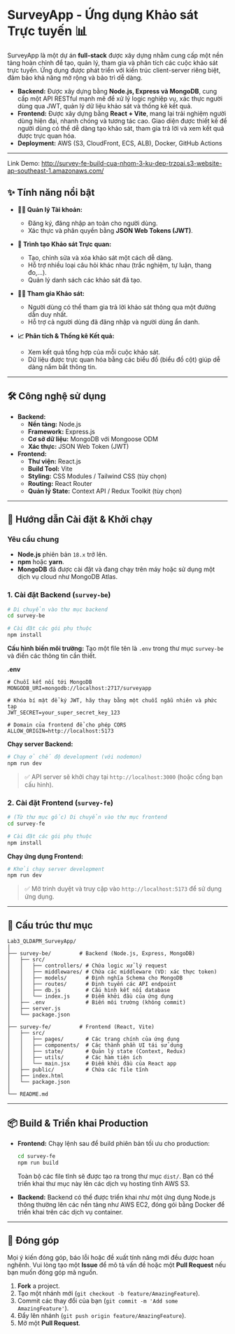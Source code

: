 
# SurveyApp - Ứng dụng Khảo sát Trực tuyến 📊

SurveyApp là một dự án **full-stack** được xây dựng nhằm cung cấp một nền tảng hoàn chỉnh để tạo, quản lý, tham gia và phân tích các cuộc khảo sát trực tuyến. Ứng dụng được phát triển với kiến trúc client-server riêng biệt, đảm bảo khả năng mở rộng và bảo trì dễ dàng.

  * **Backend:** Được xây dựng bằng **Node.js, Express và MongoDB**, cung cấp một API RESTful mạnh mẽ để xử lý logic nghiệp vụ, xác thực người dùng qua JWT, quản lý dữ liệu khảo sát và thống kê kết quả.
  * **Frontend:** Được xây dựng bằng **React + Vite**, mang lại trải nghiệm người dùng hiện đại, nhanh chóng và tương tác cao. Giao diện được thiết kế để người dùng có thể dễ dàng tạo khảo sát, tham gia trả lời và xem kết quả được trực quan hóa.
  * **Deployment:** AWS (S3, CloudFront, ECS, ALB), Docker, GitHub Actions
-----

Link Demo: http://survey-fe-build-cua-nhom-3-ku-dep-trzoai.s3-website-ap-southeast-1.amazonaws.com/

## ✨ Tính năng nổi bật

  * **👨‍💻 Quản lý Tài khoản:**

      * Đăng ký, đăng nhập an toàn cho người dùng.
      * Xác thực và phân quyền bằng **JSON Web Tokens (JWT)**.

  * **📝 Trình tạo Khảo sát Trực quan:**

      * Tạo, chỉnh sửa và xóa khảo sát một cách dễ dàng.
      * Hỗ trợ nhiều loại câu hỏi khác nhau (trắc nghiệm, tự luận, thang đo,...).
      * Quản lý danh sách các khảo sát đã tạo.

  * **🙋‍♂️ Tham gia Khảo sát:**

      * Người dùng có thể tham gia trả lời khảo sát thông qua một đường dẫn duy nhất.
      * Hỗ trợ cả người dùng đã đăng nhập và người dùng ẩn danh.

  * **📈 Phân tích & Thống kê Kết quả:**

      * Xem kết quả tổng hợp của mỗi cuộc khảo sát.
      * Dữ liệu được trực quan hóa bằng các biểu đồ (biểu đồ cột) giúp dễ dàng nắm bắt thông tin.

-----

## 🛠️ Công nghệ sử dụng

  * **Backend:**
      * **Nền tảng:** Node.js
      * **Framework:** Express.js
      * **Cơ sở dữ liệu:** MongoDB với Mongoose ODM
      * **Xác thực:** JSON Web Token (JWT)
  * **Frontend:**
      * **Thư viện:** React.js
      * **Build Tool:** Vite
      * **Styling:** CSS Modules / Tailwind CSS (tùy chọn)
      * **Routing:** React Router
      * **Quản lý State:** Context API / Redux Toolkit (tùy chọn)

-----

## 🚀 Hướng dẫn Cài đặt & Khởi chạy

### Yêu cầu chung

  * **Node.js** phiên bản `18.x` trở lên.
  * **npm** hoặc **yarn**.
  * **MongoDB** đã được cài đặt và đang chạy trên máy hoặc sử dụng một dịch vụ cloud như MongoDB Atlas.

### 1\. Cài đặt Backend (`survey-be`)

```bash
# Di chuyển vào thư mục backend
cd survey-be

# Cài đặt các gói phụ thuộc
npm install
```

**Cấu hình biến môi trường:** Tạo một file tên là `.env` trong thư mục `survey-be` và điền các thông tin cần thiết.

**.env**

```env
# Chuỗi kết nối tới MongoDB
MONGODB_URI=mongodb://localhost:2717/surveyapp

# Khóa bí mật để ký JWT, hãy thay bằng một chuỗi ngẫu nhiên và phức tạp
JWT_SECRET=your_super_secret_key_123

# Domain của frontend để cho phép CORS
ALLOW_ORIGIN=http://localhost:5173
```

**Chạy server Backend:**

```bash
# Chạy ở chế độ development (với nodemon)
npm run dev
```

> ✅ API server sẽ khởi chạy tại `http://localhost:3000` (hoặc cổng bạn cấu hình).

### 2\. Cài đặt Frontend (`survey-fe`)

```bash
# (Từ thư mục gốc) Di chuyển vào thư mục frontend
cd survey-fe

# Cài đặt các gói phụ thuộc
npm install
```

**Chạy ứng dụng Frontend:**

```bash
# Khởi chạy server development
npm run dev
```

> ✅ Mở trình duyệt và truy cập vào `http://localhost:5173` để sử dụng ứng dụng.

-----

## 📁 Cấu trúc thư mục

```
Lab3_QLDAPM_SurveyApp/
│
├── survey-be/         # Backend (Node.js, Express, MongoDB)
│   ├── src/
│   │   ├── controllers/ # Chứa logic xử lý request
│   │   ├── middlewares/ # Chứa các middleware (VD: xác thực token)
│   │   ├── models/      # Định nghĩa Schema cho MongoDB
│   │   ├── routes/      # Định tuyến các API endpoint
│   │   ├── db.js        # Cấu hình kết nối database
│   │   └── index.js     # Điểm khởi đầu của ứng dụng
│   ├── .env             # Biến môi trường (không commit)
│   ├── server.js
│   └── package.json
│
├── survey-fe/         # Frontend (React, Vite)
│   ├── src/
│   │   ├── pages/       # Các trang chính của ứng dụng
│   │   ├── components/  # Các thành phần UI tái sử dụng
│   │   ├── state/       # Quản lý state (Context, Redux)
│   │   ├── utils/       # Các hàm tiện ích
│   │   └── main.jsx     # Điểm khởi đầu của React app
│   ├── public/          # Chứa các file tĩnh
│   ├── index.html
│   └── package.json
│
└── README.md
```

-----

## 📦 Build & Triển khai Production

  * **Frontend:**
    Chạy lệnh sau để build phiên bản tối ưu cho production:

    ```bash
    cd survey-fe
    npm run build
    ```

    Toàn bộ các file tĩnh sẽ được tạo ra trong thư mục `dist/`. Bạn có thể triển khai thư mục này lên các dịch vụ hosting tĩnh AWS S3.

  * **Backend:**
    Backend có thể được triển khai như một ứng dụng Node.js thông thường lên các nền tảng như AWS EC2, đóng gói bằng Docker để triển khai trên các dịch vụ container.

-----

## 🤝 Đóng góp

Mọi ý kiến đóng góp, báo lỗi hoặc đề xuất tính năng mới đều được hoan nghênh. Vui lòng tạo một **Issue** để mô tả vấn đề hoặc một **Pull Request** nếu bạn muốn đóng góp mã nguồn.

1.  **Fork** a project.
2.  Tạo một nhánh mới (`git checkout -b feature/AmazingFeature`).
3.  Commit các thay đổi của bạn (`git commit -m 'Add some AmazingFeature'`).
4.  Đẩy lên nhánh (`git push origin feature/AmazingFeature`).
5.  Mở một **Pull Request**.